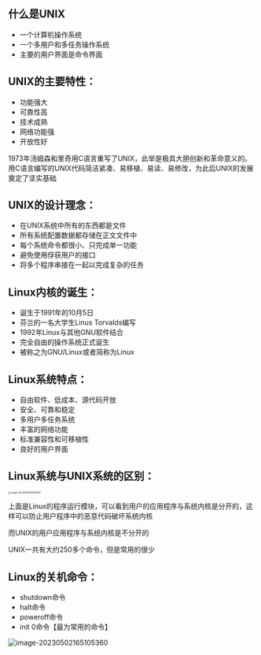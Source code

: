 ## 什么是UNIX

- 一个计算机操作系统
- 一个多用户和多任务操作系统
- 主要的用户界面是命令界面

## UNIX的主要特性：

- 功能强大
- 可靠性高
- 技术成熟
- 网络功能强
- 开放性好

1973年汤姆森和里奇用C语言重写了UNIX，此举是极具大胆创新和革命意义的。用C语言编写的UNIX代码简洁紧凑、易移植、易读、易修改，为此后UNIX的发展奠定了坚实基础

## UNIX的设计理念：

- 在UNIX系统中所有的东西都是文件
- 所有系统配置数据都存储在正文文件中
- 每个系统命令都很小、只完成单一功能
- 避免使用俘获用户的接口
- 将多个程序串接在一起以完成复杂的任务

## Linux内核的诞生：

- 诞生于1991年的10月5日
- 芬兰的一名大学生Linus Torvalds编写
- 1992年Linux与其他GNU软件结合
- 完全自由的操作系统正式诞生
- 被称之为GNU/Linux或者简称为Linux

## Linux系统特点：

- 自由软件、低成本、源代码开放
- 安全、可靠和稳定
- 多用户多任务系统
- 丰富的网络功能
- 标准兼容性和可移植性
- 良好的用户界面

## Linux系统与UNIX系统的区别：

<img src="F:/360MoveData/Users/zhangyu/Pictures/图片/image-20230502161240915.png" alt="image-20230502161240915" style="zoom:33%;" />

上面是Linux的程序运行模块，可以看到用户的应用程序与系统内核是分开的，这样可以防止用户程序中的恶意代码破坏系统内核

而UNIX的用户应用程序与系统内核是不分开的

UNIX一共有大约250多个命令，但是常用的很少

## Linux的关机命令：

- shutdown命令
- halt命令
- poweroff命令
- init 0命令【最为常用的命令】

![image-20230502165105360](F:/360MoveData/Users/zhangyu/Pictures/图片/image-20230502165105360.png)

